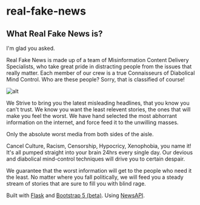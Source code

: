 # real-fake-news
## What Real Fake News is?
I'm glad you asked.

Real Fake News is made up of a team of Misinformation Content Delivery Specialists, who take great pride in distracting people from the issues that really matter. 
Each member of our crew is a true Connaisseurs of Diabolical Mind Control.
Who are these people? Sorry, that is classified of course! 

![alt](https://external-content.duckduckgo.com/iu/?u=https%3A%2F%2Ftse1.mm.bing.net%2Fth%3Fid%3DOIP.Co5_qd9j8t1rmQuAL0tT4wHaEK%26pid%3DApi&f=1 "diabolical villain cartoon character")

We Strive to bring you the latest misleading headlines, that you know you can't trust.
We know you want the least relevent stories, the ones that will make you feel the worst. 
We have hand selected the most abhorrant information on the internet, and force feed it to the unwilling masses.

Only the absolute worst media from both sides of the aisle. 

Cancel Culture, Racism, Censorship, Hypocricy, Xenophobia, you name it! 
It's all pumped straight into your brain 24hrs every single day.
Our devious and diabolical mind-control techniques will drive you to certain despair.

We guarantee that the worst information will get to the people who need it the least.
No matter where you fall politically, we will feed you a steady stream of stories that are sure to fill you with blind rage.

Built with [Flask](https://flask.palletsprojects.com/) and [Bootstrap 5 (beta)](https://getbootstrap.com/docs/5.0/getting-started/introduction/). 
Using [NewsAPI](https://newsapi.org).
